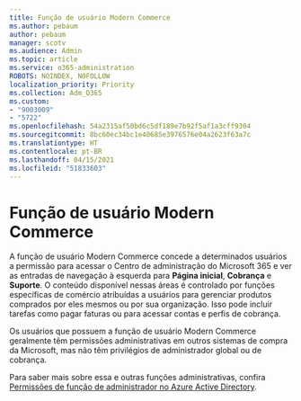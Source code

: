 ```yaml
---
title: Função de usuário Modern Commerce
ms.author: pebaum
author: pebaum
manager: scotv
ms.audience: Admin
ms.topic: article
ms.service: o365-administration
ROBOTS: NOINDEX, NOFOLLOW
localization_priority: Priority
ms.collection: Adm_O365
ms.custom:
- "9003009"
- "5722"
ms.openlocfilehash: 54a2315af50bd6c5df189e7b92f5af1a3cff9304
ms.sourcegitcommit: 8bc60ec34bc1e40685e3976576e04a2623f63a7c
ms.translationtype: HT
ms.contentlocale: pt-BR
ms.lasthandoff: 04/15/2021
ms.locfileid: "51833603"
---
```

# <a name="modern-commerce-user-role"></a>Função de usuário Modern Commerce

A função de usuário Modern Commerce concede a determinados usuários a permissão para acessar o Centro de administração do Microsoft 365 e ver as entradas de navegação à esquerda para **Página inicial**, **Cobrança** e **Suporte**. O conteúdo disponível nessas áreas é controlado por funções específicas de comércio atribuídas a usuários para gerenciar produtos comprados por eles mesmos ou por sua organização. Isso pode incluir tarefas como pagar faturas ou para acessar contas e perfis de cobrança.

Os usuários que possuem a função de usuário Modern Commerce geralmente têm permissões administrativas em outros sistemas de compra da Microsoft, mas não têm privilégios de administrador global ou de cobrança.

Para saber mais sobre essa e outras funções administrativas, confira [Permissões de função de administrador no Azure Active Directory](https://docs.microsoft.com/azure/active-directory/users-groups-roles/directory-assign-admin-roles#modern-commerce-administrator).